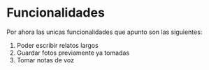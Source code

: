 # Funcionalidades

Por ahora  las unicas funcionalidades que apunto son las siguientes:
1. Poder escribir relatos largos
2. Guardar fotos previamente ya tomadas
3. Tomar notas de voz
